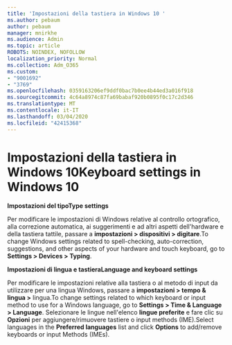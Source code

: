```yaml
---
title: 'Impostazioni della tastiera in Windows 10 '
ms.author: pebaum
author: pebaum
manager: mnirkhe
ms.audience: Admin
ms.topic: article
ROBOTS: NOINDEX, NOFOLLOW
localization_priority: Normal
ms.collection: Adm_O365
ms.custom:
- "9001692"
- "3769"
ms.openlocfilehash: 0359163206ef9ddf0bac7b0ee4b44ed3a016f918
ms.sourcegitcommit: 4c64a8974c87fa69babaf920b0895f0c17c2d346
ms.translationtype: MT
ms.contentlocale: it-IT
ms.lasthandoff: 03/04/2020
ms.locfileid: "42415368"
---
```

# <a name="keyboard-settings-in-windows-10"></a><span data-ttu-id="15dc3-102">Impostazioni della tastiera in Windows 10</span><span class="sxs-lookup"><span data-stu-id="15dc3-102">Keyboard settings in Windows 10</span></span>

<span data-ttu-id="15dc3-103">**Impostazioni del tipo**</span><span class="sxs-lookup"><span data-stu-id="15dc3-103">**Type settings**</span></span>

<span data-ttu-id="15dc3-104">Per modificare le impostazioni di Windows relative al controllo ortografico, alla correzione automatica, ai suggerimenti e ad altri aspetti dell'hardware e della tastiera tattile, passare a **impostazioni > dispositivi > digitare**.</span><span class="sxs-lookup"><span data-stu-id="15dc3-104">To change Windows settings related to spell-checking, auto-correction, suggestions, and other aspects of your hardware and touch keyboard, go to **Settings > Devices > Typing**.</span></span> 

<span data-ttu-id="15dc3-105">**Impostazioni di lingua e tastiera**</span><span class="sxs-lookup"><span data-stu-id="15dc3-105">**Language and keyboard settings**</span></span>

<span data-ttu-id="15dc3-106">Per modificare le impostazioni relative alla tastiera o al metodo di input da utilizzare per una lingua Windows, passare a **impostazioni > tempo & lingua >** lingua.</span><span class="sxs-lookup"><span data-stu-id="15dc3-106">To change settings related to which keyboard or input method to use for a Windows language, go to **Settings > Time & Language > Language**.</span></span> <span data-ttu-id="15dc3-107">Selezionare le lingue nell'elenco **lingue preferite** e fare clic su **Opzioni** per aggiungere/rimuovere tastiere o input methods (IME).</span><span class="sxs-lookup"><span data-stu-id="15dc3-107">Select languages in the **Preferred languages** list and click **Options** to add/remove keyboards or input Methods (IMEs).</span></span>
